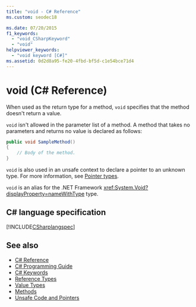 ```yaml
---
title: "void - C# Reference"
ms.custom: seodec18

ms.date: 07/20/2015
f1_keywords: 
  - "void_CSharpKeyword"
  - "void"
helpviewer_keywords: 
  - "void keyword [C#]"
ms.assetid: 0d2d8a95-fe20-4fbd-bf5d-c1e54bce71d4
---
```

# void (C# Reference)

When used as the return type for a method, `void` specifies that the method doesn't return a value.

`void` isn't allowed in the parameter list of a method. A method that takes no parameters and returns no value is declared as follows:

```csharp
public void SampleMethod()
{
    // Body of the method.
}
```

`void` is also used in an unsafe context to declare a pointer to an unknown type. For more information, see [Pointer types](../../programming-guide/unsafe-code-pointers/pointer-types.md).

`void` is an alias for the .NET Framework <xref:System.Void?displayProperty=nameWithType> type.

## C# language specification

[!INCLUDE[CSharplangspec](~/includes/csharplangspec-md.md)]

## See also

- [C# Reference](../index.md)
- [C# Programming Guide](../../programming-guide/index.md)
- [C# Keywords](index.md)
- [Reference Types](reference-types.md)
- [Value Types](value-types.md)
- [Methods](../../programming-guide/classes-and-structs/methods.md)
- [Unsafe Code and Pointers](../../programming-guide/unsafe-code-pointers/index.md)
